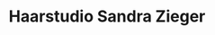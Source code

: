 ---
title: "Haarstudio Sandra Zieger"
url: /dessau-rosslau/haarstudio-sandra-zieger/
shop: Friseur
---